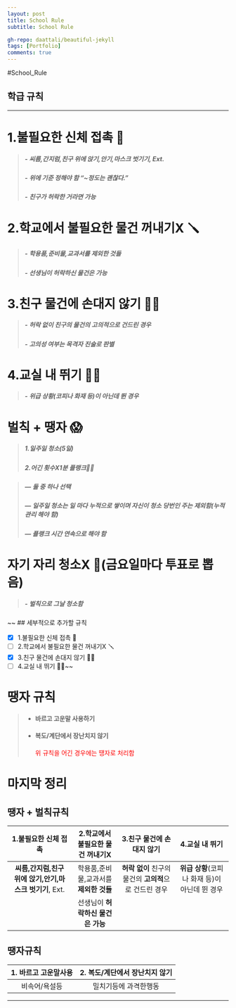 ```yaml
---
layout: post
title: School Rule 
subtitle: School Rule

gh-repo: daattali/beautiful-jekyll
tags: [Portfolio]
comments: true
---
```


 

#School_Rule 
## 학급 규칙
---
# 1.불필요한 신체 접촉 👀

> ##### - **씨름,간지럼,친구 위에 앉기,안기,마스크 벗기기**, Ext.
> ##### - **위에 기준 정해야 함 “~정도는 괜찮다.”**
> ##### - 친구가 **허락**한 거라면 가능

# 2.학교에서 불필요한 물건 꺼내기X 🪛

> ##### - 학용품,준비물,교과서를 **제외한 것들**
> ##### - 선생님이 **허락하신 물건은 가능**

# 3.친구 물건에 손대지 않기 ✋🏻

> ##### - **허락 없이** 친구의 물건의 **고의적**으로 건드린 경우
> ##### - 고의성 여부는 목격자 진술로 판별
# 4.교실 내 뛰기 🏃🏻
>
> ##### - **위급 상황**(코피나 화재 등)이 아닌데 뛴 경우

# 벌칙 + 땡자 😱

> ##### 1.**일주일 청소(5일)**
> ##### 2.**어긴 횟수X1분 플랭크💪🏻** 

> ##### — **둘 중 하나 선택**
>
> ##### — **일주일 청소는 일 마다 누적으로 쌓이며 자신이 청소 당번인 주는 제외함(누적 관리 해야 함)**
>
> ##### — 플랭크 시간 **연속**으로 해야 함

# 자기 자리 청소X 🧹(금요일마다 투표로 뽑음) 

> ##### - **벌칙**으로 그날 **청소함**

~~ ## 세부적으로 추가할 규칙
 - [X] 1.불필요한 신체 접촉 👀
 - [ ] 2.학교에서 불필요한 물건 꺼내기X 🪛
 - [X] 3.친구 물건에 손대지 않기 ✋🏻
 - [ ] 4.교실 내 뛰기 🏃🏻~~

# 땡자 규칙
> - #### 바르고 고운말 사용하기
> - #### 복도/계단에서 장난치지 않기
>   <span style="color: red">위 규칙을 어긴 경우에는 떙자로 처리함</span>




# 마지막 정리
## 땡자 + 벌칙규칙
  
|1.불필요한 신체 접촉|2.학교에서 불필요한 물건 꺼내기X|3.친구 물건에 손대지 않기|4.교실 내 뛰기|  
|:--:|:--:|:--:|:--:|  
|**씨름,간지럼,친구 위에 앉기,안기,마스크 벗기기**, Ext.|학용품,준비물,교과서를 **제외한 것들**|**허락 없이** 친구의 물건의 **고의적**으로 건드린 경우|**위급 상황**(코피나 화재 등)이 아닌데 뛴 경우|  
||선생님이 **허락하신 물건은 가능**|||  

## 땡자규칙
|1. 바르고 고운말사용|2. 복도/계단에서 장난치지 않기|
|:--:|:--:|
|비속어/욕설등|밀치기등에 과격한행동|
---

